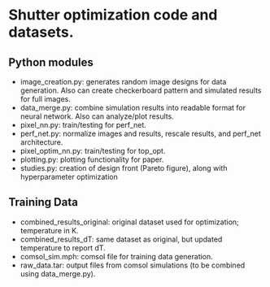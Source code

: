 # Shutter optimization code and datasets.

## Python modules
- image_creation.py: generates random image designs for data generation. Also can create checkerboard pattern and simulated results for full images.
- data_merge.py: combine simulation results into readable format for neural network. Also can analyze/plot results. 
- pixel_nn.py: train/testing for perf_net.
- perf_net.py: normalize images and results, rescale results, and perf_net architecture.
- pixel_optim_nn.py: train/testing for top_opt.
- plotting.py: plotting functionality for paper.
- studies.py: creation of design front (Pareto figure), along with hyperparameter optimization

## Training Data
- combined_results_original: original dataset used for optimization; temperature in K.
- combined_results_dT: same dataset as original, but updated temperature to report dT.
- comsol_sim.mph: comsol file for training data generation.
- raw_data.tar: output files from comsol simulations (to be combined using data_merge.py).
